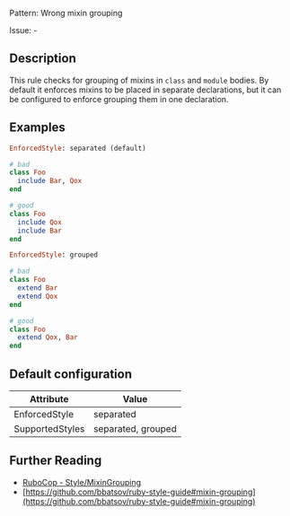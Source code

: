 Pattern: Wrong mixin grouping

Issue: -

## Description

This rule checks for grouping of mixins in `class` and `module` bodies.
By default it enforces mixins to be placed in separate declarations,
but it can be configured to enforce grouping them in one declaration.

## Examples

```ruby
EnforcedStyle: separated (default)

# bad
class Foo
  include Bar, Qox
end

# good
class Foo
  include Qox
  include Bar
end

EnforcedStyle: grouped

# bad
class Foo
  extend Bar
  extend Qox
end

# good
class Foo
  extend Qox, Bar
end
```

## Default configuration

Attribute | Value
--- | ---
EnforcedStyle | separated
SupportedStyles | separated, grouped

## Further Reading

* [RuboCop - Style/MixinGrouping](https://docs.rubocop.org/rubocop/cops_style.html#stylemixingrouping)
* [https://github.com/bbatsov/ruby-style-guide#mixin-grouping](https://github.com/bbatsov/ruby-style-guide#mixin-grouping)
